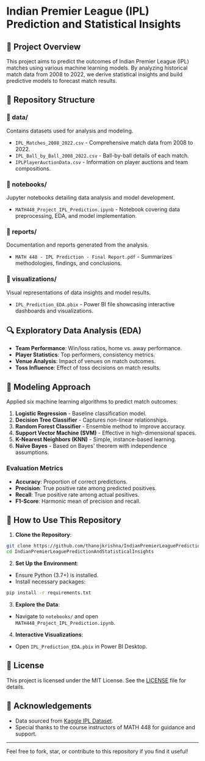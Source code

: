 # Indian Premier League (IPL) Prediction and Statistical Insights

## 🏏 Project Overview
This project aims to predict the outcomes of Indian Premier League (IPL) matches using various machine learning models. By analyzing historical match data from 2008 to 2022, we derive statistical insights and build predictive models to forecast match results.

## 📁 Repository Structure

### 📂 data/
Contains datasets used for analysis and modeling.
- `IPL_Matches_2008_2022.csv` - Comprehensive match data from 2008 to 2022.
- `IPL_Ball_by_Ball_2008_2022.csv` - Ball-by-ball details of each match.
- `IPLPlayerAuctionData.csv` - Information on player auctions and team compositions.

### 📂 notebooks/
Jupyter notebooks detailing data analysis and model development.
- `MATH448_Project_IPL_Prediction.ipynb` - Notebook covering data preprocessing, EDA, and model implementation.

### 📂 reports/
Documentation and reports generated from the analysis.
- `MATH 448 - IPL Prediction - Final Report.pdf` - Summarizes methodologies, findings, and conclusions.

### 📂 visualizations/
Visual representations of data insights and model results.
- `IPL_Prediction_EDA.pbix` - Power BI file showcasing interactive dashboards and visualizations.

## 🔍 Exploratory Data Analysis (EDA)
- **Team Performance**: Win/loss ratios, home vs. away performance.
- **Player Statistics**: Top performers, consistency metrics.
- **Venue Analysis**: Impact of venues on match outcomes.
- **Toss Influence**: Effect of toss decisions on match results.

## 🧠 Modeling Approach

Applied six machine learning algorithms to predict match outcomes:
1. **Logistic Regression** - Baseline classification model.
2. **Decision Tree Classifier** - Captures non-linear relationships.
3. **Random Forest Classifier** - Ensemble method to improve accuracy.
4. **Support Vector Machine (SVM)** - Effective in high-dimensional spaces.
5. **K-Nearest Neighbors (KNN)** - Simple, instance-based learning.
6. **Naïve Bayes** - Based on Bayes' theorem with independence assumptions.

### Evaluation Metrics
- **Accuracy**: Proportion of correct predictions.
- **Precision**: True positive rate among predicted positives.
- **Recall**: True positive rate among actual positives.
- **F1-Score**: Harmonic mean of precision and recall.

## 🚀 How to Use This Repository

1. **Clone the Repository**:

```bash
git clone https://github.com/thanojkrishna/IndianPremierLeaguePredictionAndStatisticalInsights.git
cd IndianPremierLeaguePredictionAndStatisticalInsights
```

2. **Set Up the Environment**:
- Ensure Python (3.7+) is installed.
- Install necessary packages:

```bash
pip install -r requirements.txt
```

3. **Explore the Data**:
- Navigate to `notebooks/` and open `MATH448_Project_IPL_Prediction.ipynb`.

4. **Interactive Visualizations**:
- Open `IPL_Prediction_EDA.pbix` in Power BI Desktop.

## 📄 License
This project is licensed under the MIT License. See the [LICENSE](LICENSE) file for details.

## 🙏 Acknowledgements
- Data sourced from [Kaggle IPL Dataset](https://www.kaggle.com/datasets).
- Special thanks to the course instructors of MATH 448 for guidance and support.

---
Feel free to fork, star, or contribute to this repository if you find it useful!
